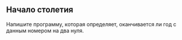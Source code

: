 ## Начало столетия

Напишите программу, которая определяет, оканчивается ли год с данным номером на два нуля.